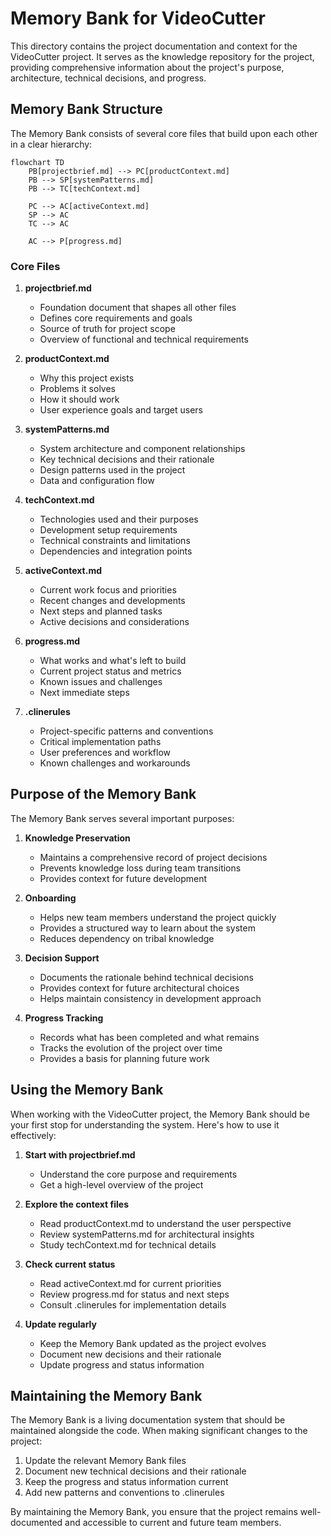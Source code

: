 # Memory Bank for VideoCutter

This directory contains the project documentation and context for the VideoCutter project. It serves as the knowledge repository for the project, providing comprehensive information about the project's purpose, architecture, technical decisions, and progress.

## Memory Bank Structure

The Memory Bank consists of several core files that build upon each other in a clear hierarchy:

```mermaid
flowchart TD
    PB[projectbrief.md] --> PC[productContext.md]
    PB --> SP[systemPatterns.md]
    PB --> TC[techContext.md]
    
    PC --> AC[activeContext.md]
    SP --> AC
    TC --> AC
    
    AC --> P[progress.md]
```

### Core Files

1. **projectbrief.md**
   - Foundation document that shapes all other files
   - Defines core requirements and goals
   - Source of truth for project scope
   - Overview of functional and technical requirements

2. **productContext.md**
   - Why this project exists
   - Problems it solves
   - How it should work
   - User experience goals and target users

3. **systemPatterns.md**
   - System architecture and component relationships
   - Key technical decisions and their rationale
   - Design patterns used in the project
   - Data and configuration flow

4. **techContext.md**
   - Technologies used and their purposes
   - Development setup requirements
   - Technical constraints and limitations
   - Dependencies and integration points

5. **activeContext.md**
   - Current work focus and priorities
   - Recent changes and developments
   - Next steps and planned tasks
   - Active decisions and considerations

6. **progress.md**
   - What works and what's left to build
   - Current project status and metrics
   - Known issues and challenges
   - Next immediate steps

7. **.clinerules**
   - Project-specific patterns and conventions
   - Critical implementation paths
   - User preferences and workflow
   - Known challenges and workarounds

## Purpose of the Memory Bank

The Memory Bank serves several important purposes:

1. **Knowledge Preservation**
   - Maintains a comprehensive record of project decisions
   - Prevents knowledge loss during team transitions
   - Provides context for future development

2. **Onboarding**
   - Helps new team members understand the project quickly
   - Provides a structured way to learn about the system
   - Reduces dependency on tribal knowledge

3. **Decision Support**
   - Documents the rationale behind technical decisions
   - Provides context for future architectural choices
   - Helps maintain consistency in development approach

4. **Progress Tracking**
   - Records what has been completed and what remains
   - Tracks the evolution of the project over time
   - Provides a basis for planning future work

## Using the Memory Bank

When working with the VideoCutter project, the Memory Bank should be your first stop for understanding the system. Here's how to use it effectively:

1. **Start with projectbrief.md**
   - Understand the core purpose and requirements
   - Get a high-level overview of the project

2. **Explore the context files**
   - Read productContext.md to understand the user perspective
   - Review systemPatterns.md for architectural insights
   - Study techContext.md for technical details

3. **Check current status**
   - Read activeContext.md for current priorities
   - Review progress.md for status and next steps
   - Consult .clinerules for implementation details

4. **Update regularly**
   - Keep the Memory Bank updated as the project evolves
   - Document new decisions and their rationale
   - Update progress and status information

## Maintaining the Memory Bank

The Memory Bank is a living documentation system that should be maintained alongside the code. When making significant changes to the project:

1. Update the relevant Memory Bank files
2. Document new technical decisions and their rationale
3. Keep the progress and status information current
4. Add new patterns and conventions to .clinerules

By maintaining the Memory Bank, you ensure that the project remains well-documented and accessible to current and future team members.
